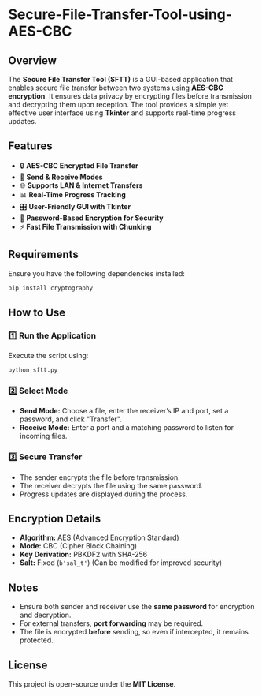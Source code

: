 # Secure-File-Transfer-Tool-using-AES-CBC

## Overview
The **Secure File Transfer Tool (SFTT)** is a GUI-based application that enables secure file transfer between two systems using **AES-CBC encryption**. It ensures data privacy by encrypting files before transmission and decrypting them upon reception. The tool provides a simple yet effective user interface using **Tkinter** and supports real-time progress updates.

## Features
- 🔒 **AES-CBC Encrypted File Transfer**  
- 📡 **Send & Receive Modes**  
- 🌐 **Supports LAN & Internet Transfers**  
- 📊 **Real-Time Progress Tracking**  
- 🎛 **User-Friendly GUI with Tkinter**  
- 🔑 **Password-Based Encryption for Security**  
- ⚡ **Fast File Transmission with Chunking**  

## Requirements
Ensure you have the following dependencies installed:

```bash
pip install cryptography
```

## How to Use

### 1️⃣ **Run the Application**
Execute the script using:

```bash
python sftt.py
```

### 2️⃣ **Select Mode**
- **Send Mode:** Choose a file, enter the receiver’s IP and port, set a password, and click "Transfer".  
- **Receive Mode:** Enter a port and a matching password to listen for incoming files.

### 3️⃣ **Secure Transfer**
- The sender encrypts the file before transmission.  
- The receiver decrypts the file using the same password.  
- Progress updates are displayed during the process.

## Encryption Details
- **Algorithm:** AES (Advanced Encryption Standard)  
- **Mode:** CBC (Cipher Block Chaining)  
- **Key Derivation:** PBKDF2 with SHA-256  
- **Salt:** Fixed (`b'sal_t'`) (Can be modified for improved security)  

## Notes
- Ensure both sender and receiver use the **same password** for encryption and decryption.  
- For external transfers, **port forwarding** may be required.  
- The file is encrypted **before** sending, so even if intercepted, it remains protected.

## License
This project is open-source under the **MIT License**.
